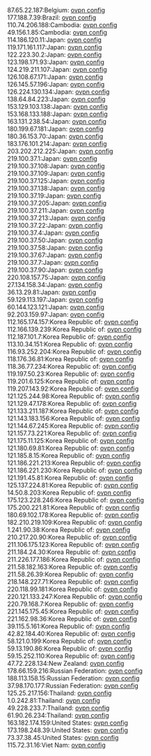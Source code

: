87.65.22.187:Belgium: [ovpn config](vpn/87_65_22_187.ovpn)  
177.188.7.39:Brazil: [ovpn config](vpn/177_188_7_39.ovpn)  
110.74.206.188:Cambodia: [ovpn config](vpn/110_74_206_188.ovpn)  
49.156.1.85:Cambodia: [ovpn config](vpn/49_156_1_85.ovpn)  
114.186.120.11:Japan: [ovpn config](vpn/114_186_120_11.ovpn)  
119.171.161.117:Japan: [ovpn config](vpn/119_171_161_117.ovpn)  
122.223.30.2:Japan: [ovpn config](vpn/122_223_30_2.ovpn)  
123.198.171.93:Japan: [ovpn config](vpn/123_198_171_93.ovpn)  
124.219.211.107:Japan: [ovpn config](vpn/124_219_211_107.ovpn)  
126.108.67.171:Japan: [ovpn config](vpn/126_108_67_171.ovpn)  
126.145.57.196:Japan: [ovpn config](vpn/126_145_57_196.ovpn)  
126.224.130.134:Japan: [ovpn config](vpn/126_224_130_134.ovpn)  
138.64.84.223:Japan: [ovpn config](vpn/138_64_84_223.ovpn)  
153.129.103.138:Japan: [ovpn config](vpn/153_129_103_138.ovpn)  
153.168.133.188:Japan: [ovpn config](vpn/153_168_133_188.ovpn)  
163.131.238.54:Japan: [ovpn config](vpn/163_131_238_54.ovpn)  
180.199.67.181:Japan: [ovpn config](vpn/180_199_67_181.ovpn)  
180.36.153.70:Japan: [ovpn config](vpn/180_36_153_70.ovpn)  
183.176.101.214:Japan: [ovpn config](vpn/183_176_101_214.ovpn)  
203.202.212.225:Japan: [ovpn config](vpn/203_202_212_225.ovpn)  
219.100.37.1:Japan: [ovpn config](vpn/219_100_37_1.ovpn)  
219.100.37.108:Japan: [ovpn config](vpn/219_100_37_108.ovpn)  
219.100.37.109:Japan: [ovpn config](vpn/219_100_37_109.ovpn)  
219.100.37.125:Japan: [ovpn config](vpn/219_100_37_125.ovpn)  
219.100.37.138:Japan: [ovpn config](vpn/219_100_37_138.ovpn)  
219.100.37.19:Japan: [ovpn config](vpn/219_100_37_19.ovpn)  
219.100.37.205:Japan: [ovpn config](vpn/219_100_37_205.ovpn)  
219.100.37.211:Japan: [ovpn config](vpn/219_100_37_211.ovpn)  
219.100.37.213:Japan: [ovpn config](vpn/219_100_37_213.ovpn)  
219.100.37.22:Japan: [ovpn config](vpn/219_100_37_22.ovpn)  
219.100.37.4:Japan: [ovpn config](vpn/219_100_37_4.ovpn)  
219.100.37.50:Japan: [ovpn config](vpn/219_100_37_50.ovpn)  
219.100.37.58:Japan: [ovpn config](vpn/219_100_37_58.ovpn)  
219.100.37.67:Japan: [ovpn config](vpn/219_100_37_67.ovpn)  
219.100.37.7:Japan: [ovpn config](vpn/219_100_37_7.ovpn)  
219.100.37.90:Japan: [ovpn config](vpn/219_100_37_90.ovpn)  
220.108.157.75:Japan: [ovpn config](vpn/220_108_157_75.ovpn)  
27.134.158.34:Japan: [ovpn config](vpn/27_134_158_34.ovpn)  
36.13.29.81:Japan: [ovpn config](vpn/36_13_29_81.ovpn)  
59.129.113.197:Japan: [ovpn config](vpn/59_129_113_197.ovpn)  
60.144.123.121:Japan: [ovpn config](vpn/60_144_123_121.ovpn)  
92.203.159.97:Japan: [ovpn config](vpn/92_203_159_97.ovpn)  
112.165.174.157:Korea Republic of: [ovpn config](vpn/112_165_174_157.ovpn)  
112.166.139.239:Korea Republic of: [ovpn config](vpn/112_166_139_239.ovpn)  
112.187.101.7:Korea Republic of: [ovpn config](vpn/112_187_101_7.ovpn)  
113.10.34.151:Korea Republic of: [ovpn config](vpn/113_10_34_151.ovpn)  
116.93.252.204:Korea Republic of: [ovpn config](vpn/116_93_252_204.ovpn)  
118.176.36.81:Korea Republic of: [ovpn config](vpn/118_176_36_81.ovpn)  
118.36.77.234:Korea Republic of: [ovpn config](vpn/118_36_77_234.ovpn)  
119.197.50.23:Korea Republic of: [ovpn config](vpn/119_197_50_23.ovpn)  
119.201.6.125:Korea Republic of: [ovpn config](vpn/119_201_6_125.ovpn)  
119.207.143.92:Korea Republic of: [ovpn config](vpn/119_207_143_92.ovpn)  
121.125.244.98:Korea Republic of: [ovpn config](vpn/121_125_244_98.ovpn)  
121.129.47.178:Korea Republic of: [ovpn config](vpn/121_129_47_178.ovpn)  
121.133.211.187:Korea Republic of: [ovpn config](vpn/121_133_211_187.ovpn)  
121.143.183.156:Korea Republic of: [ovpn config](vpn/121_143_183_156.ovpn)  
121.144.67.245:Korea Republic of: [ovpn config](vpn/121_144_67_245.ovpn)  
121.157.73.221:Korea Republic of: [ovpn config](vpn/121_157_73_221.ovpn)  
121.175.11.125:Korea Republic of: [ovpn config](vpn/121_175_11_125.ovpn)  
121.180.69.81:Korea Republic of: [ovpn config](vpn/121_180_69_81.ovpn)  
121.185.8.15:Korea Republic of: [ovpn config](vpn/121_185_8_15.ovpn)  
121.186.221.213:Korea Republic of: [ovpn config](vpn/121_186_221_213.ovpn)  
121.186.221.230:Korea Republic of: [ovpn config](vpn/121_186_221_230.ovpn)  
121.191.45.81:Korea Republic of: [ovpn config](vpn/121_191_45_81.ovpn)  
125.137.224.81:Korea Republic of: [ovpn config](vpn/125_137_224_81.ovpn)  
14.50.8.203:Korea Republic of: [ovpn config](vpn/14_50_8_203.ovpn)  
175.123.228.246:Korea Republic of: [ovpn config](vpn/175_123_228_246.ovpn)  
175.200.221.81:Korea Republic of: [ovpn config](vpn/175_200_221_81.ovpn)  
180.69.102.178:Korea Republic of: [ovpn config](vpn/180_69_102_178.ovpn)  
182.210.219.109:Korea Republic of: [ovpn config](vpn/182_210_219_109.ovpn)  
1.241.90.38:Korea Republic of: [ovpn config](vpn/1_241_90_38.ovpn)  
210.217.20.90:Korea Republic of: [ovpn config](vpn/210_217_20_90.ovpn)  
211.106.175.123:Korea Republic of: [ovpn config](vpn/211_106_175_123.ovpn)  
211.184.24.30:Korea Republic of: [ovpn config](vpn/211_184_24_30.ovpn)  
211.226.177.186:Korea Republic of: [ovpn config](vpn/211_226_177_186.ovpn)  
211.58.182.163:Korea Republic of: [ovpn config](vpn/211_58_182_163.ovpn)  
211.58.26.39:Korea Republic of: [ovpn config](vpn/211_58_26_39.ovpn)  
218.148.227.71:Korea Republic of: [ovpn config](vpn/218_148_227_71.ovpn)  
220.118.99.181:Korea Republic of: [ovpn config](vpn/220_118_99_181.ovpn)  
220.121.133.247:Korea Republic of: [ovpn config](vpn/220_121_133_247.ovpn)  
220.79.168.7:Korea Republic of: [ovpn config](vpn/220_79_168_7.ovpn)  
221.145.175.45:Korea Republic of: [ovpn config](vpn/221_145_175_45.ovpn)  
221.162.98.36:Korea Republic of: [ovpn config](vpn/221_162_98_36.ovpn)  
39.115.5.161:Korea Republic of: [ovpn config](vpn/39_115_5_161.ovpn)  
42.82.184.40:Korea Republic of: [ovpn config](vpn/42_82_184_40.ovpn)  
58.121.0.199:Korea Republic of: [ovpn config](vpn/58_121_0_199.ovpn)  
59.13.190.86:Korea Republic of: [ovpn config](vpn/59_13_190_86.ovpn)  
59.15.252.110:Korea Republic of: [ovpn config](vpn/59_15_252_110.ovpn)  
47.72.228.134:New Zealand: [ovpn config](vpn/47_72_228_134.ovpn)  
178.66.159.216:Russian Federation: [ovpn config](vpn/178_66_159_216.ovpn)  
188.113.158.15:Russian Federation: [ovpn config](vpn/188_113_158_15.ovpn)  
37.98.170.177:Russian Federation: [ovpn config](vpn/37_98_170_177.ovpn)  
125.25.217.156:Thailand: [ovpn config](vpn/125_25_217_156.ovpn)  
1.0.242.81:Thailand: [ovpn config](vpn/1_0_242_81.ovpn)  
49.228.233.7:Thailand: [ovpn config](vpn/49_228_233_7.ovpn)  
61.90.26.234:Thailand: [ovpn config](vpn/61_90_26_234.ovpn)  
163.182.174.159:United States: [ovpn config](vpn/163_182_174_159.ovpn)  
173.198.248.39:United States: [ovpn config](vpn/173_198_248_39.ovpn)  
73.37.38.45:United States: [ovpn config](vpn/73_37_38_45.ovpn)  
115.72.31.16:Viet Nam: [ovpn config](vpn/115_72_31_16.ovpn)  
